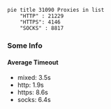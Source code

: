 
```mermaid
pie title 31090 Proxies in list
    "HTTP" : 21229
    "HTTPS": 4146
    "SOCKS" : 8817
```

### Some Info
#### Average Timeout

- mixed: 3.5s
- http: 1.9s
- https: 8.6s
- socks: 6.4s